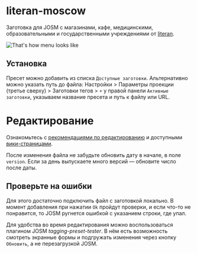 # literan-moscow
Заготовка для JOSM с магазинами, кафе, медицинскими, образовательными и государственными учреждениями от [literan](https://goo.gl/TJzpyT).

![That's how menu looks like](/pics/screenshot-menu.png "Воспользуйся мной! Установи!")

## Установка
Пресет можно добавить из списка `Доступные заготовки`. Альтернативно можно указать путь до файла:
Настройки > Параметры проекции (третье сверху) > Заготовки тегов > `+` у правой панели `Активные заготовки`, указываем название пресета и путь к файлу или URL.

# Редактирование
Ознакомьтесь с [рекомендациями по редактированию](CONTRIBUTING.md) и доступными [вики-страницами](https://github.com/ruosm-presets/literan-moscow/wiki).

После изменения файла не забудьте обновить дату в начале, в поле `version`. Если за день выпускаете много версий — обновите число после даты.

## Проверьте на ошибки
Для этого достаточно подключить файл с заготовкой локально. В момент добавления при нажатии `Ok` пройдут проверки, и если что-то не понравится, то JOSM ругнется ошибкой с указанием строки, где упал.

Для удобства во время редактирования можно воспользоваться плагином JOSM _tagging-preset-tester_. В нём есть возможность смотреть экранные формы и подгружать изменения через кнопку `Обновить`, а не перезагрузкой JOSM.
